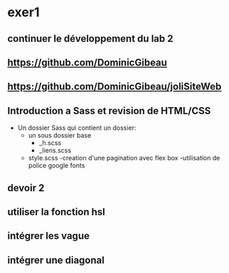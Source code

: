 # exer1
## continuer le développement du lab 2
## https://github.com/DominicGibeau
## https://github.com/DominicGibeau/joliSiteWeb

## Introduction a Sass et revision de HTML/CSS

-   Un dossier Sass qui contient un dossier:
    -   un sous dossier base
        -   \_h.scss
        -   \_liens.scss
    -   style.scss
        -creation d'une pagination avec flex box
        -utilisation de police google fonts




   ## devoir 2
   ## utiliser la fonction hsl    
   ## intégrer les vague
   ## intégrer une diagonal 
  
